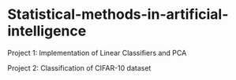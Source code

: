 # Statistical-methods-in-artificial-intelligence

Project 1: Implementation of Linear Classifiers and PCA

Project 2: Classification of CIFAR-10 dataset
